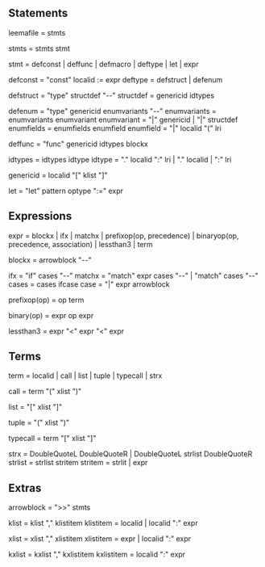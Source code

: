 
## Statements

leemafile = stmts

stmts = stmts stmt

stmt = defconst
     | deffunc
     | defmacro
     | deftype
     | let
     | expr

defconst = "const" localid := expr
deftype = defstruct | defenum

defstruct = "type" structdef "--"
structdef = genericid idtypes

defenum = "type" genericid enumvariants "--"
enumvariants = enumvariants enumvariant
enumvariant = "|" genericid
            | "|" structdef
enumfields = enumfields enumfield
enumfield = "|" localid "(" lri

deffunc = "func" genericid idtypes blockx

idtypes = idtypes idtype
idtype = "." localid ":" lri
       | "." localid
       | ":" lri

genericid = localid "[" klist "]"

let = "let" pattern optype ":=" expr

## Expressions

expr = blockx
     | ifx
     | matchx
     | prefixop(op, precedence)
     | binaryop(op, precedence, association)
     | lessthan3
     | term

blockx = arrowblock "--"

ifx = "if" cases "--"
matchx = "match" expr cases "--"
       | "match" cases "--"
cases = cases ifcase
case = "|" expr arrowblock

prefixop(op) = op term

binary(op) = expr op expr

lessthan3 = expr "<" expr "<" expr

## Terms

term = localid
     | call
     | list
     | tuple
     | typecall
     | strx

call = term "(" xlist ")"

list = "[" xlist "]"

tuple = "(" xlist ")"

typecall = term "[" xlist "]"

strx = DoubleQuoteL DoubleQuoteR
     | DoubleQuoteL strlist DoubleQuoteR
strlist = strlist stritem
stritem = strlit | expr

## Extras

arrowblock = ">>" stmts

klist = klist "," klistitem
klistitem = localid | localid ":" expr

xlist = xlist "," xlistitem
xlistitem = expr | localid ":" expr

kxlist = kxlist "," kxlistitem
kxlistitem = localid ":" expr

